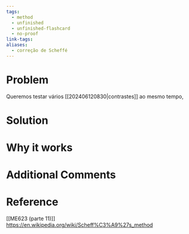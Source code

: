 ```yaml
---
tags:
  - method
  - unfinished
  - unfinished-flashcard
  - no-proof
link-tags: 
aliases:
  - correção de Scheffé
---
```

# Problem
Queremos testar vários [[202406120830|contrastes]] ao mesmo tempo, 

# Solution


# Why it works


# Additional Comments


# Reference
[[ME623 (parte 11)]]
https://en.wikipedia.org/wiki/Scheff%C3%A9%27s_method




